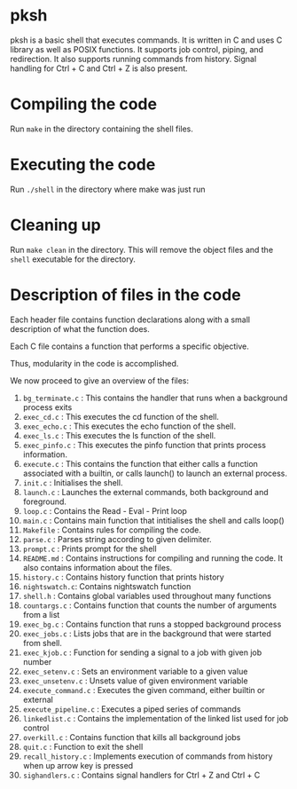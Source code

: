 # pksh
pksh is a basic shell that executes commands. It is written in C and uses C library as well as POSIX functions. It supports job control, piping, and redirection. It also supports running commands from history. Signal handling for Ctrl + C and Ctrl + Z is also present.

# Compiling the code
Run `make` in the directory containing the shell files.

# Executing the code
Run `./shell` in the directory where make was just run

# Cleaning up
Run `make clean`  in the directory. This will remove the object files and the `shell`  executable for the directory.

# Description of files in the code

Each header file contains function declarations along with a small description of what the function does.

Each C file contains a function that performs a specific objective.

Thus, modularity in the code is accomplished.

We now proceed to give an overview of the files:

1. `bg_terminate.c` : This contains the handler that runs when a background process exits
2. `exec_cd.c` : This executes the cd function of the shell.
3. `exec_echo.c` : This executes the echo function of the shell.
4. `exec_ls.c` : This executes the ls function of the shell.
5. `exec_pinfo.c` : This executes the pinfo function that prints process information.
6. `execute.c` : This contains the function that either calls a function associated with a builtin, or calls launch() to launch an external process.
7. `init.c` : Initialises the shell.
8. `launch.c` : Launches the external commands, both background and foreground.
9. `loop.c` : Contains the Read - Eval - Print loop
10. `main.c` : Contains main function that intitialises the shell and calls loop()
11. `Makefile` : Contains rules for compiling the code.
12. `parse.c` : Parses string according to given delimiter.
13. `prompt.c` : Prints prompt for the shell
14. `README.md` : Contains instructions for compiling and running the code. It also contains information about the files.
15. `history.c` : Contains history function that prints history
16. `nightswatch.c`: Contains nightswatch function
17. `shell.h` : Contains global variables used throughout many functions
18. `countargs.c` : Contains function that counts the number of arguments from a list
19. `exec_bg.c` : Contains function that runs a stopped background process
20. `exec_jobs.c` : Lists jobs that are in the background that were started from shell.
21. `exec_kjob.c` : Function for sending a signal to a job with given job number
22. `exec_setenv.c` : Sets an environment variable to a given value
23. `exec_unsetenv.c` : Unsets value of given environment variable
24. `execute_command.c` : Executes the given command, either builtin or external
25. `execute_pipeline.c` : Executes a piped series of commands
26. `linkedlist.c` : Contains the implementation of the linked list used for job control
27. `overkill.c` : Contains function that kills all background jobs
28. `quit.c` : Function to exit the shell
29. `recall_history.c` : Implements execution of commands from history when up arrow key is pressed
30. `sighandlers.c` : Contains signal handlers for Ctrl + Z and Ctrl + C
